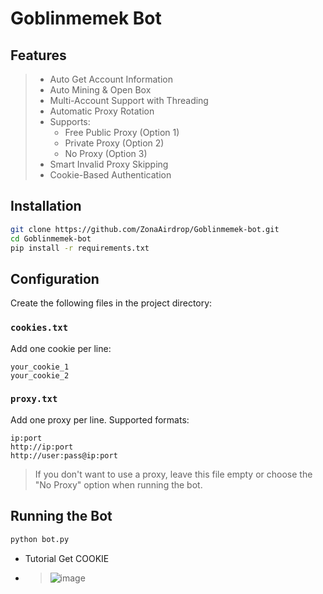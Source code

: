 # Goblinmemek Bot

## Features

> - Auto Get Account Information  
> - Auto Mining & Open Box  
> - Multi-Account Support with Threading  
> - Automatic Proxy Rotation  
> - Supports:
>   - Free Public Proxy (Option 1)  
>   - Private Proxy (Option 2)  
>   - No Proxy (Option 3)  
> - Smart Invalid Proxy Skipping  
> - Cookie-Based Authentication  

## Installation

```bash
git clone https://github.com/ZonaAirdrop/Goblinmemek-bot.git
cd Goblinmemek-bot
pip install -r requirements.txt
```

## Configuration

Create the following files in the project directory:

### `cookies.txt`

Add one cookie per line:

```
your_cookie_1
your_cookie_2
```

### `proxy.txt`

Add one proxy per line. Supported formats:

```
ip:port
http://ip:port
http://user:pass@ip:port
```

> If you don't want to use a proxy, leave this file empty or choose the "No Proxy" option when running the bot.

## Running the Bot

```bash
python bot.py
```
- Tutorial Get COOKIE
- >![image](https://github.com/user-attachments/assets/39cfc11a-6d7d-47fe-954a-ce88034308dd)
 
